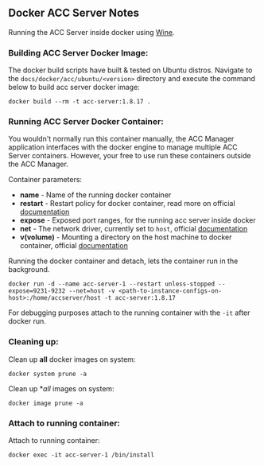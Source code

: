 ## Docker ACC Server Notes
Running the ACC Server inside docker using [Wine](https://www.winehq.org/).

### Building ACC Server Docker Image:
The docker build scripts have built & tested on Ubuntu distros. Navigate to the `docs/docker/acc/ubuntu/<version>` directory and 
execute the command below to build acc server docker image:
```
docker build --rm -t acc-server:1.8.17 .
```

### Running ACC Server Docker Container:
You wouldn't normally run this container manually, the ACC Manager application interfaces with the docker engine to manage
multiple ACC Server containers. However, your free to use run these containers outside the ACC Manager.

Container parameters:
* **name** - Name of the running docker container
* **restart** - Restart policy for docker container, read more on official [documentation](https://docs.docker.com/config/containers/start-containers-automatically/#use-a-restart-policy)
* **expose** - Exposed port ranges, for the running acc server inside docker
* **net** - The network driver, currently set to `host`, official [documentation](https://docs.docker.com/network/#network-drivers)
* **v(volume)** - Mounting a directory on the host machine to docker container, official [documentation](https://docs.docker.com/storage/volumes/)

Running the docker container and detach, lets the container run in the background.
```
docker run -d --name acc-server-1 --restart unless-stopped --expose=9231-9232 --net=host -v <path-to-instance-configs-on-host>:/home/accserver/host -t acc-server:1.8.17
```
For debugging purposes attach to the running container with the `-it` after docker run.

### Cleaning up:
Clean up **all** docker images on system:
```
docker system prune -a
```

Clean up **all* images on system:
```
docker image prune -a
```

### Attach to running container:
Attach to running container:
```
docker exec -it acc-server-1 /bin/install
```